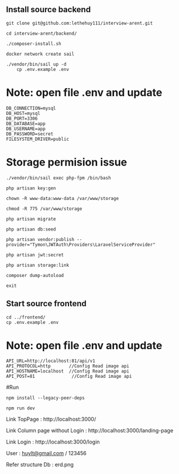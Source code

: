 ## Install source backend

    git clone git@github.com:lethehuy111/interview-arent.git

    cd interview-arent/backend/

    ./composer-install.sh 

    docker network create sail

    ./vendor/bin/sail up -d
        cp .env.example .env

   # Note: open file .env and update 

    DB_CONNECTION=mysql
    DB_HOST=mysql
    DB_PORT=3306
    DB_DATABASE=app
    DB_USERNAME=app
    DB_PASSWORD=secret   
    FILESYSTEM_DRIVER=public

   # Storage permision issue

    ./vendor/bin/sail exec php-fpm /bin/bash

    php artisan key:gen

    chown -R www-data:www-data /var/www/storage

    chmod -R 775 /var/www/storage

    php artisan migrate

    php artisan db:seed
    
    php artisan vendor:publish --provider="Tymon\JWTAuth\Providers\LaravelServiceProvider"
    
    php artisan jwt:secret

    php artisan storage:link
    
    composer dump-autoload
    
    exit

## Start source frontend 

    cd ../frontend/
    cp .env.example .env

# Note: open file .env and update
    API_URL=http://localhost:81/api/v1   
    API_PROTOCOL=http       //Config Read image api
    API_HOSTNAME=localhost  //Config Read image api
    API_POST=81              //Config Read image api
#Run 

    npm install --legacy-peer-deps
    
    npm run dev

 Link TopPage : http://localhost:3000/
 
 Link Column page without Login : http://localhost:3000/landing-page
 
 Link Login : http://localhost:3000/login  
 
 User : huylt@gmail.com / 123456
 
 Refer structure Db : erd.png 
    
